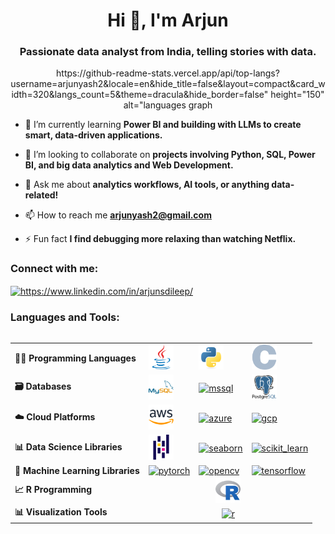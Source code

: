 <h1 align="center">Hi 👋, I'm Arjun</h1>
<h3 align="center">Passionate data analyst from India, telling stories with data.</h3>

<div align="center">
https://github-readme-stats.vercel.app/api/top-langs?username=arjunyash2&locale=en&hide_title=false&layout=compact&card_width=320&langs_count=5&theme=dracula&hide_border=false" height="150" alt="languages graph
 
  
</div>


- 🌱 I’m currently learning **Power BI and building with LLMs to create smart, data-driven applications.**

- 👯 I’m looking to collaborate on **projects involving Python, SQL, Power BI, and big data analytics and Web Development.**

- 💬 Ask me about **analytics workflows, AI tools, or anything data-related!**

- 📫 How to reach me **arjunyash2@gmail.com**

- ⚡ Fun fact **I find debugging more relaxing than watching Netflix.**

<h3 align="left">Connect with me:</h3>
<p align="left">
<a href="https://linkedin.com/in/https://www.linkedin.com/in/arjunsdileep/" target="blank"><img align="center" src="https://raw.githubusercontent.com/rahuldkjain/github-profile-readme-generator/master/src/images/icons/Social/linked-in-alt.svg" alt="https://www.linkedin.com/in/arjunsdileep/" height="30" width="40" /></a>
</p>

<h3 align="left">Languages and Tools:</h3>

<table align="left" style="border-spacing: 0; width: 100%; table-layout: fixed;">
  <!-- Row for Programming Languages -->
  <tr>
    <td><strong>👨‍💻 Programming Languages</strong></td>
    <td><a href="https://www.java.com" target="_blank" rel="noreferrer"><img src="https://raw.githubusercontent.com/devicons/devicon/master/icons/java/java-original.svg" alt="java" width="40" height="40"/></a></td>
    <td><a href="https://www.python.org" target="_blank" rel="noreferrer"><img src="https://raw.githubusercontent.com/devicons/devicon/master/icons/python/python-original.svg" alt="python" width="40" height="40"/></a></td>
    <td><a href="https://www.cprogramming.com/" target="_blank" rel="noreferrer"><img src="https://raw.githubusercontent.com/devicons/devicon/master/icons/c/c-original.svg" alt="c" width="40" height="40"/></a></td>
  
  </tr>

  <!-- Row for Databases -->
  <tr>
    <td><strong>🗃️ Databases</strong></td>
    <td><a href="https://www.mysql.com/" target="_blank" rel="noreferrer"><img src="https://raw.githubusercontent.com/devicons/devicon/master/icons/mysql/mysql-original-wordmark.svg" alt="mysql" width="40" height="40"/></a></td>
    <td><a href="https://www.microsoft.com/en-us/sql-server" target="_blank" rel="noreferrer"><img src="https://www.svgrepo.com/show/303229/microsoft-sql-server-logo.svg" alt="mssql" width="40" height="40"/></a></td>
    <td><a href="https://www.postgresql.org" target="_blank" rel="noreferrer"><img src="https://raw.githubusercontent.com/devicons/devicon/master/icons/postgresql/postgresql-original-wordmark.svg" alt="postgresql" width="40" height="40"/></a></td>
  </tr>

  <!-- Row for Cloud Platforms -->
  <tr>
    <td><strong>☁️ Cloud Platforms</strong></td>
    <td><a href="https://aws.amazon.com" target="_blank" rel="noreferrer"><img src="https://raw.githubusercontent.com/devicons/devicon/master/icons/amazonwebservices/amazonwebservices-original-wordmark.svg" alt="aws" width="40" height="40"/></a></td>
    <td><a href="https://azure.microsoft.com/en-in/" target="_blank" rel="noreferrer"><img src="https://www.vectorlogo.zone/logos/microsoft_azure/microsoft_azure-icon.svg" alt="azure" width="40" height="40"/></a></td>
    <td><a href="https://cloud.google.com" target="_blank" rel="noreferrer"><img src="https://www.vectorlogo.zone/logos/google_cloud/google_cloud-icon.svg" alt="gcp" width="40" height="40"/></a></td>
  </tr>


  <!-- Row for Data Science Libraries -->
  <tr>
    <td><strong>📊 Data Science Libraries</strong></td>
    <td><a href="https://pandas.pydata.org/" target="_blank" rel="noreferrer"><img src="https://raw.githubusercontent.com/devicons/devicon/2ae2a900d2f041da66e950e4d48052658d850630/icons/pandas/pandas-original.svg" alt="pandas" width="40" height="40"/></a></td>
    <td><a href="https://seaborn.pydata.org/" target="_blank" rel="noreferrer"><img src="https://seaborn.pydata.org/_images/logo-mark-lightbg.svg" alt="seaborn" width="40" height="40"/></a></td>
    <td><a href="https://scikit-learn.org/" target="_blank" rel="noreferrer"><img src="https://upload.wikimedia.org/wikipedia/commons/0/05/Scikit_learn_logo_small.svg" alt="scikit_learn" width="40" height="40"/></a></td>

  </tr>

  <!-- Row for Machine Learning Libraries -->
  <tr>
    <td><strong>🤖 Machine Learning Libraries</strong></td>
    <td><a href="https://pytorch.org/" target="_blank" rel="noreferrer"><img src="https://www.vectorlogo.zone/logos/pytorch/pytorch-icon.svg" alt="pytorch" width="40" height="40"/></a></td>
    <td><a href="https://opencv.org/" target="_blank" rel="noreferrer"><img src="https://www.vectorlogo.zone/logos/opencv/opencv-icon.svg" alt="opencv" width="40" height="40"/></a></td>
    <td><a href="https://www.tensorflow.org" target="_blank" rel="noreferrer"><img src="https://www.vectorlogo.zone/logos/tensorflow/tensorflow-icon.svg" alt="tensorflow" width="40" height="40"/></a></td>
  </tr>

  <!-- Row for R Programming -->
  <tr>
    <td><strong>📈 R Programming</strong></td>
    <td colspan="3" style="padding: 0; text-align: center;"><a href="https://www.r-project.org/" target="_blank" rel="noreferrer"><img src="https://raw.githubusercontent.com/devicons/devicon/master/icons/r/r-original.svg" alt="r" width="40" height="40"/></a></td>
  </tr>
<tr>
    <td><strong>📊 Visualization Tools</strong></td>
  <td colspan="3" style="padding: 0; text-align: center;"><a href="https://powerbi.microsoft.com/" target="_blank" rel="noreferrer"><img src="https://github.com/microsoft/PowerBI-Icons/blob/main/SVG/Desktop.svg" alt="r" width="40" height="40"/></a></td>
  </tr>
    
  
  </tr>
</table>

